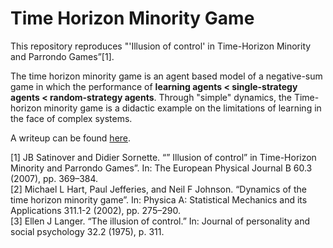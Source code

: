 # Time Horizon Minority Game

This repository reproduces "'Illusion of control' in Time-Horizon Minority and Parrondo Games”[1].  

The time horizon minority game is an agent based model of a negative-sum game in which the performance of **learning agents < single-strategy agents < random-strategy agents**.  Through "simple" dynamics, the Time-horizon minority game is a didactic example on the limitations of learning in the face of complex systems.

A writeup can be found [here](https://github.com/yubryanj/Time-Horizon-Minority-Game/blob/main/Time_Horizon_Minority_game.pdf).


[1] JB Satinover and Didier Sornette. “” Illusion of control” in Time-Horizon Minority and Parrondo Games”. In: The European Physical Journal B 60.3 (2007), pp. 369–384. </br>
[2] Michael L Hart, Paul Jefferies, and Neil F Johnson. “Dynamics of the time horizon minority game”. In: Physica A: Statistical Mechanics and its Applications 311.1-2 (2002), pp. 275–290. </br>
[3] Ellen J Langer. “The illusion of control.” In: Journal of personality and social psychology 32.2 (1975), p. 311.
